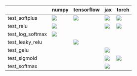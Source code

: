 |                  | numpy                                                                                                                                                                  | tensorflow                                                                                                                                                             | jax                                                                                                                                                                    | torch                                                                                                                                                                  |
|:-----------------|:-----------------------------------------------------------------------------------------------------------------------------------------------------------------------|:-----------------------------------------------------------------------------------------------------------------------------------------------------------------------|:-----------------------------------------------------------------------------------------------------------------------------------------------------------------------|:-----------------------------------------------------------------------------------------------------------------------------------------------------------------------|
| test_softplus    | <a href="https://github.com/unifyai/ivy/actions/runs/3583558409" rel="noopener noreferrer" target="_blank"><img src=https://img.shields.io/badge/-success-success></a> | <a href="https://github.com/unifyai/ivy/actions/runs/3607944026" rel="noopener noreferrer" target="_blank"><img src=https://img.shields.io/badge/-success-success></a> | <a href="https://github.com/unifyai/ivy/actions/runs/3607944026" rel="noopener noreferrer" target="_blank"><img src=https://img.shields.io/badge/-failure-red></a>     | <a href="https://github.com/unifyai/ivy/actions/runs/3607944026" rel="noopener noreferrer" target="_blank"><img src=https://img.shields.io/badge/-success-success></a> |
| test_relu        | <a href="https://github.com/unifyai/ivy/actions/runs/3583558409" rel="noopener noreferrer" target="_blank"><img src=https://img.shields.io/badge/-success-success></a> |                                                                                                                                                                        | <a href="https://github.com/unifyai/ivy/actions/runs/3607944026" rel="noopener noreferrer" target="_blank"><img src=https://img.shields.io/badge/-success-success></a> | <a href="https://github.com/unifyai/ivy/actions/runs/3607944026" rel="noopener noreferrer" target="_blank"><img src=https://img.shields.io/badge/-success-success></a> |
| test_log_softmax | <a href="https://github.com/unifyai/ivy/actions/runs/3583558409" rel="noopener noreferrer" target="_blank"><img src=https://img.shields.io/badge/-success-success></a> |                                                                                                                                                                        |                                                                                                                                                                        |                                                                                                                                                                        |
| test_leaky_relu  |                                                                                                                                                                        | <a href="https://github.com/unifyai/ivy/actions/runs/3607944026" rel="noopener noreferrer" target="_blank"><img src=https://img.shields.io/badge/-success-success></a> |                                                                                                                                                                        |                                                                                                                                                                        |
| test_gelu        |                                                                                                                                                                        |                                                                                                                                                                        | <a href="https://github.com/unifyai/ivy/actions/runs/3607944026" rel="noopener noreferrer" target="_blank"><img src=https://img.shields.io/badge/-success-success></a> |                                                                                                                                                                        |
| test_sigmoid     |                                                                                                                                                                        |                                                                                                                                                                        | <a href="https://github.com/unifyai/ivy/actions/runs/3607944026" rel="noopener noreferrer" target="_blank"><img src=https://img.shields.io/badge/-success-success></a> | <a href="https://github.com/unifyai/ivy/actions/runs/3607944026" rel="noopener noreferrer" target="_blank"><img src=https://img.shields.io/badge/-success-success></a> |
| test_softmax     |                                                                                                                                                                        |                                                                                                                                                                        | <a href="https://github.com/unifyai/ivy/actions/runs/3607944026" rel="noopener noreferrer" target="_blank"><img src=https://img.shields.io/badge/-success-success></a> |                                                                                                                                                                        |